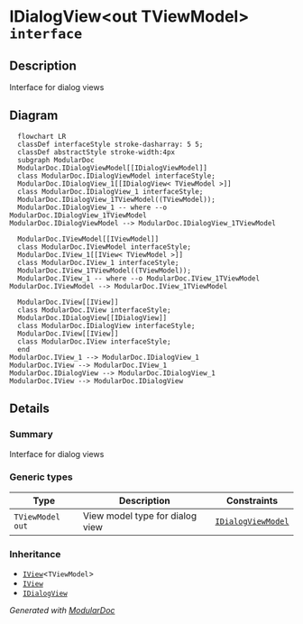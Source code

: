 # IDialogView&lt;out TViewModel&gt; `interface`

## Description
Interface for dialog views

## Diagram
```mermaid
  flowchart LR
  classDef interfaceStyle stroke-dasharray: 5 5;
  classDef abstractStyle stroke-width:4px
  subgraph ModularDoc
  ModularDoc.IDialogViewModel[[IDialogViewModel]]
  class ModularDoc.IDialogViewModel interfaceStyle;
  ModularDoc.IDialogView_1[[IDialogView< TViewModel >]]
  class ModularDoc.IDialogView_1 interfaceStyle;
  ModularDoc.IDialogView_1TViewModel((TViewModel));
  ModularDoc.IDialogView_1 -- where --o ModularDoc.IDialogView_1TViewModel
ModularDoc.IDialogViewModel --> ModularDoc.IDialogView_1TViewModel

  ModularDoc.IViewModel[[IViewModel]]
  class ModularDoc.IViewModel interfaceStyle;
  ModularDoc.IView_1[[IView< TViewModel >]]
  class ModularDoc.IView_1 interfaceStyle;
  ModularDoc.IView_1TViewModel((TViewModel));
  ModularDoc.IView_1 -- where --o ModularDoc.IView_1TViewModel
ModularDoc.IViewModel --> ModularDoc.IView_1TViewModel

  ModularDoc.IView[[IView]]
  class ModularDoc.IView interfaceStyle;
  ModularDoc.IDialogView[[IDialogView]]
  class ModularDoc.IDialogView interfaceStyle;
  ModularDoc.IView[[IView]]
  class ModularDoc.IView interfaceStyle;
  end
ModularDoc.IView_1 --> ModularDoc.IDialogView_1
ModularDoc.IView --> ModularDoc.IView_1
ModularDoc.IDialogView --> ModularDoc.IDialogView_1
ModularDoc.IView --> ModularDoc.IDialogView
```

## Details
### Summary
Interface for dialog views

### Generic types
| Type | Description | Constraints |
| --- | --- | --- |
| `TViewModel` `out` | View model type for dialog view | [`IDialogViewModel`](./IDialogViewModel.md) |

### Inheritance
 - [`IView`](./IViewT.md)&lt;`TViewModel`&gt;
 - [
`IView`
](./IView.md)
 - [
`IDialogView`
](./IDialogView.md)

*Generated with* [*ModularDoc*](https://github.com/hailstorm75/ModularDoc)
